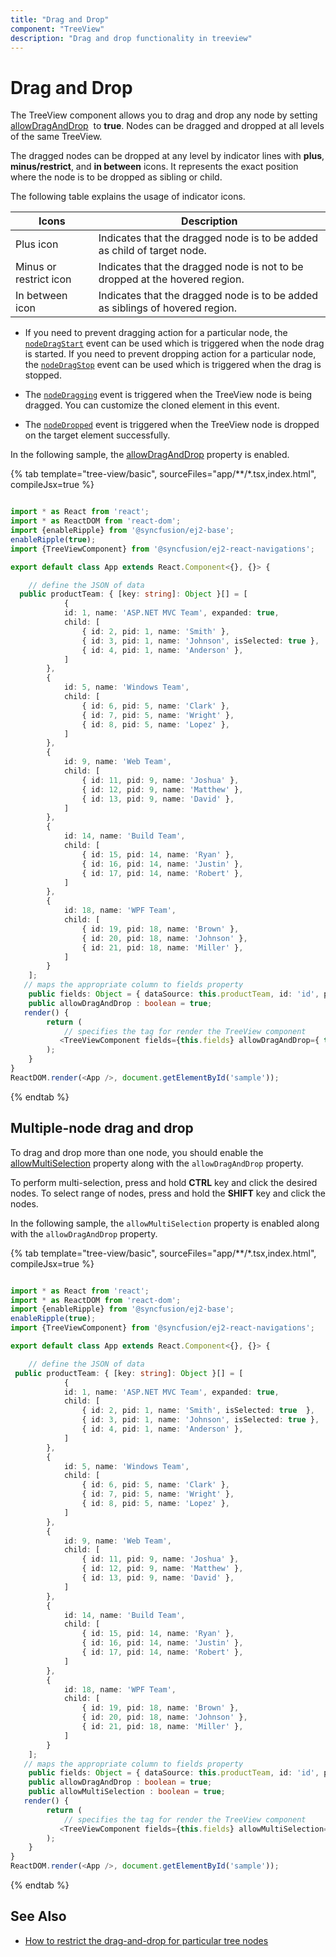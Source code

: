 ```yaml
---
title: "Drag and Drop"
component: "TreeView"
description: "Drag and drop functionality in treeview"
---
```


# Drag and Drop

The TreeView component allows you to drag and drop any node by setting [allowDragAndDrop](../api/treeview#allowdraganddrop)
&nbsp;to **true**. Nodes can be dragged and dropped at all levels of the same TreeView.

The dragged nodes can be dropped at any level by indicator lines with **plus**, **minus/restrict**, and **in between** icons.
It represents the exact position where the node is to be dropped as sibling or child.

The following table explains the usage of indicator icons.

| Icons | Description |
|------|-------------|
| Plus icon | Indicates that the dragged node is to be added as child of target node. |
| Minus or restrict icon |Indicates that the dragged node is not to be dropped at the hovered region. |
| In between icon | Indicates that the dragged node is to be added as siblings of hovered region. |

* If you need to prevent dragging action for a particular node, the [`nodeDragStart`](../api/treeview#nodedragstart) event can be used which is triggered when the node drag is started. If you need to prevent dropping action for a particular node, the [`nodeDragStop`](../api/treeview#nodedragstop) event can be used which is triggered when the drag is stopped.

* The [`nodeDragging`](../api/treeview#nodedragging) event is triggered when the TreeView node is being dragged. You can customize the cloned element in this event.

* The [`nodeDropped`](../api/treeview#nodedropped) event is triggered when the TreeView node is dropped on the target element successfully.

In the following sample, the [allowDragAndDrop](../api/treeview#allowdraganddrop) property is enabled.

{% tab template="tree-view/basic", sourceFiles="app/**/*.tsx,index.html", compileJsx=true %}

```typescript

import * as React from 'react';
import * as ReactDOM from 'react-dom';
import {enableRipple} from '@syncfusion/ej2-base';
enableRipple(true);
import {TreeViewComponent} from '@syncfusion/ej2-react-navigations';

export default class App extends React.Component<{}, {}> {

    // define the JSON of data
  public productTeam: { [key: string]: Object }[] = [
            {
            id: 1, name: 'ASP.NET MVC Team', expanded: true,
            child: [
                { id: 2, pid: 1, name: 'Smith' },
                { id: 3, pid: 1, name: 'Johnson', isSelected: true },
                { id: 4, pid: 1, name: 'Anderson' },
            ]
        },
        {
            id: 5, name: 'Windows Team',
            child: [
                { id: 6, pid: 5, name: 'Clark' },
                { id: 7, pid: 5, name: 'Wright' },
                { id: 8, pid: 5, name: 'Lopez' },
            ]
        },
        {
            id: 9, name: 'Web Team',
            child: [
                { id: 11, pid: 9, name: 'Joshua' },
                { id: 12, pid: 9, name: 'Matthew' },
                { id: 13, pid: 9, name: 'David' },
            ]
        },
        {
            id: 14, name: 'Build Team',
            child: [
                { id: 15, pid: 14, name: 'Ryan' },
                { id: 16, pid: 14, name: 'Justin' },
                { id: 17, pid: 14, name: 'Robert' },
            ]
        },
        {
            id: 18, name: 'WPF Team',
            child: [
                { id: 19, pid: 18, name: 'Brown' },
                { id: 20, pid: 18, name: 'Johnson' },
                { id: 21, pid: 18, name: 'Miller' },
            ]
        }
    ];
   // maps the appropriate column to fields property
    public fields: Object = { dataSource: this.productTeam, id: 'id', parentID: 'pid', text: 'name', hasChildren: 'hasChild', selected: 'isSelected' };
    public allowDragAndDrop : boolean = true;
   render() {
        return (
            // specifies the tag for render the TreeView component
           <TreeViewComponent fields={this.fields} allowDragAndDrop={ this.allowDragAndDrop }/>
        );
    }
}
ReactDOM.render(<App />, document.getElementById('sample'));

```

{% endtab %}

## Multiple-node drag and drop

To drag and drop more than one node, you should enable the [allowMultiSelection](../api/treeview#allowmultiselection)
property along with the `allowDragAndDrop` property.

To perform multi-selection, press and hold **CTRL** key and click the desired nodes. To select range of nodes, press and hold
the **SHIFT** key and click the nodes.

In the following sample,  the `allowMultiSelection` property is  enabled along with the `allowDragAndDrop` property.

{% tab template="tree-view/basic", sourceFiles="app/**/*.tsx,index.html", compileJsx=true %}

```typescript

import * as React from 'react';
import * as ReactDOM from 'react-dom';
import {enableRipple} from '@syncfusion/ej2-base';
enableRipple(true);
import {TreeViewComponent} from '@syncfusion/ej2-react-navigations';

export default class App extends React.Component<{}, {}> {

    // define the JSON of data
 public productTeam: { [key: string]: Object }[] = [
            {
            id: 1, name: 'ASP.NET MVC Team', expanded: true,
            child: [
                { id: 2, pid: 1, name: 'Smith', isSelected: true  },
                { id: 3, pid: 1, name: 'Johnson', isSelected: true },
                { id: 4, pid: 1, name: 'Anderson' },
            ]
        },
        {
            id: 5, name: 'Windows Team',
            child: [
                { id: 6, pid: 5, name: 'Clark' },
                { id: 7, pid: 5, name: 'Wright' },
                { id: 8, pid: 5, name: 'Lopez' },
            ]
        },
        {
            id: 9, name: 'Web Team',
            child: [
                { id: 11, pid: 9, name: 'Joshua' },
                { id: 12, pid: 9, name: 'Matthew' },
                { id: 13, pid: 9, name: 'David' },
            ]
        },
        {
            id: 14, name: 'Build Team',
            child: [
                { id: 15, pid: 14, name: 'Ryan' },
                { id: 16, pid: 14, name: 'Justin' },
                { id: 17, pid: 14, name: 'Robert' },
            ]
        },
        {
            id: 18, name: 'WPF Team',
            child: [
                { id: 19, pid: 18, name: 'Brown' },
                { id: 20, pid: 18, name: 'Johnson' },
                { id: 21, pid: 18, name: 'Miller' },
            ]
        }
    ];
   // maps the appropriate column to fields property
    public fields: Object = { dataSource: this.productTeam, id: 'id', parentID: 'pid', text: 'name', hasChildren: 'hasChild', selected: 'isSelected' };
    public allowDragAndDrop : boolean = true;
    public allowMultiSelection : boolean = true;
   render() {
        return (
            // specifies the tag for render the TreeView component
           <TreeViewComponent fields={this.fields} allowMultiSelection={ this.allowMultiSelection } allowDragAndDrop={ this.allowDragAndDrop } />
        );
    }
}
ReactDOM.render(<App />, document.getElementById('sample'));

```

{% endtab %}

## See Also

* [How to restrict the drag-and-drop for particular tree nodes](./how-to/restrict-the-drag-and-drop-for-particular-tree-nodes)